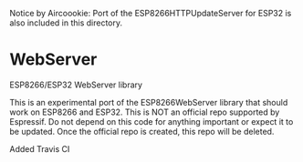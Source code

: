 Notice by Aircoookie: Port of the ESP8266HTTPUpdateServer for ESP32 is also included in this directory.

# WebServer
ESP8266/ESP32 WebServer library

This is an experimental port of the ESP8266WebServer library that should work
on ESP8266 and ESP32. This is NOT an official repo supported by Espressif. Do
not depend on this code for anything important or expect it to be updated. Once
the official repo is created, this repo will be deleted.

Added Travis CI
